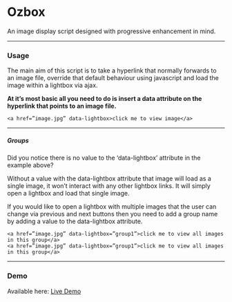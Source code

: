 # Ozbox
An image display script designed with progressive enhancement in mind.

***
### Usage
The main aim of this script is to take a hyperlink that normally forwards to an image file, override that default behaviour using javascript and load the image within a lightbox via ajax.

**At it’s most basic all you need to do is insert a data attribute on the hyperlink that points to an image file.**

```
<a href=”image.jpg” data-lightbox>click me to view image</a>
```

***
##### Groups
Did you notice there is no value to the ‘data-lightbox’ attribute in the example above?

Without a value with the data-lightbox attribute that image will load as a single image, it won’t interact with any other lightbox links. It will simply open a lightbox and load that single image.

If you would like to open a lightbox with multiple images that the user can change via previous and next buttons then you need to add a group name by adding a value to the data-lightbox attribute.

```
<a href=”image.jpg” data-lightbox=”group1”>click me to view all images in this group</a>
<a href=”image.jpg” data-lightbox=”group1”>click me to view all images in this group</a>
```

***
### Demo
Available here: [Live Demo](http://ozpital.com/plugins/ozbox/demo/)
